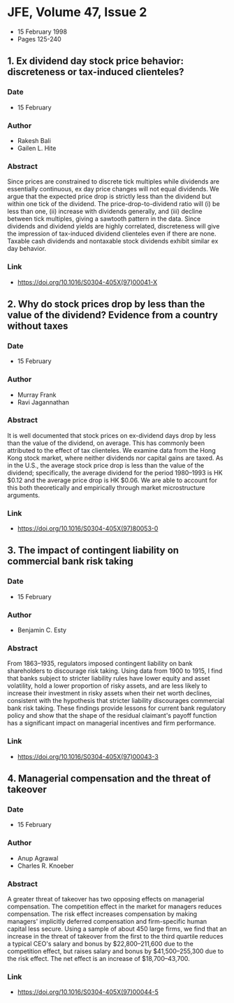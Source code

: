 # JFE, Volume 47, Issue 2
- 15 February 1998
- Pages 125-240

## 1. Ex dividend day stock price behavior: discreteness or tax-induced clienteles?
### Date
- 15 February
### Author
- Rakesh Bali
- Gailen L. Hite
### Abstract
Since prices are constrained to discrete tick multiples while dividends are essentially continuous, ex day price changes will not equal dividends. We argue that the expected price drop is strictly less than the dividend but within one tick of the dividend. The price-drop-to-dividend ratio will (i) be less than one, (ii) increase with dividends generally, and (iii) decline between tick multiples, giving a sawtooth pattern in the data. Since dividends and dividend yields are highly correlated, discreteness will give the impression of tax-induced dividend clienteles even if there are none. Taxable cash dividends and nontaxable stock dividends exhibit similar ex day behavior.
### Link
- https://doi.org/10.1016/S0304-405X(97)00041-X

## 2. Why do stock prices drop by less than the value of the dividend? Evidence from a country without taxes
### Date
- 15 February
### Author
- Murray Frank
- Ravi Jagannathan
### Abstract
It is well documented that stock prices on ex-dividend days drop by less than the value of the dividend, on average. This has commonly been attributed to the effect of tax clienteles. We examine data from the Hong Kong stock market, where neither dividends nor capital gains are taxed. As in the U.S., the average stock price drop is less than the value of the dividend; specifically, the average dividend for the period 1980–1993 is HK $0.12 and the average price drop is HK $0.06. We are able to account for this both theoretically and empirically through market microstructure arguments.
### Link
- https://doi.org/10.1016/S0304-405X(97)80053-0

## 3. The impact of contingent liability on commercial bank risk taking
### Date
- 15 February
### Author
- Benjamin C. Esty
### Abstract
From 1863–1935, regulators imposed contingent liability on bank shareholders to discourage risk taking. Using data from 1900 to 1915, I find that banks subject to stricter liability rules have lower equity and asset volatility, hold a lower proportion of risky assets, and are less likely to increase their investment in risky assets when their net worth declines, consistent with the hypothesis that stricter liability discourages commercial bank risk taking. These findings provide lessons for current bank regulatory policy and show that the shape of the residual claimant's payoff function has a significant impact on managerial incentives and firm performance.
### Link
- https://doi.org/10.1016/S0304-405X(97)00043-3

## 4. Managerial compensation and the threat of takeover
### Date
- 15 February
### Author
- Anup Agrawal
- Charles R. Knoeber
### Abstract
A greater threat of takeover has two opposing effects on managerial compensation. The competition effect in the market for managers reduces compensation. The risk effect increases compensation by making managers' implicitly deferred compensation and firm-specific human capital less secure. Using a sample of about 450 large firms, we find that an increase in the threat of takeover from the first to the third quartile reduces a typical CEO's salary and bonus by $22,800–211,600 due to the competition effect, but raises salary and bonus by $41,500–255,300 due to the risk effect. The net effect is an increase of $18,700–43,700.
### Link
- https://doi.org/10.1016/S0304-405X(97)00044-5


